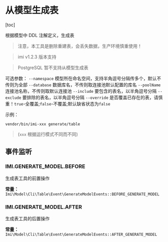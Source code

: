 # 从模型生成表

[toc]

根据模型中 DDL 注解定义，生成表

> 注意，本工具是删除重建表，会丢失数据，生产环境慎重使用！

> imi v1.2.3 版本支持

> PostgreSQL 暂不支持从模型生成表

可选参数：
`--namespace` 模型所在命名空间，支持半角逗号分隔传多个，默认不传则为全部
`--database` 数据库名，不传则取连接池默认配置的库名
`--poolName` 连接池名称，不传则取默认连接池
`--include` 要包含的表名，以半角逗号分隔
`--exclude` 要排除的表名，以半角逗号分隔
`--override` 是否覆盖已存在的表，请慎重！`true`-全覆盖;`false`-不覆盖;默认缺省状态为`false`

示例：

```shell
vendor/bin/imi-xxx generate/table
```

> (`xxx` 根据运行模式不同而不同)

## 事件监听

### IMI.GENERATE_MODEL.BEFORE

生成表工具的前置操作

**常量：** `Imi\Model\Cli\Table\Event\GenerateModelEvents::BEFORE_GENERATE_MODEL`

### IMI.GENERATE_MODEL.AFTER

生成表工具的后置操作

**常量：** `Imi\Model\Cli\Table\Event\GenerateModelEvents::AFTER_GENERATE_MODEL`
